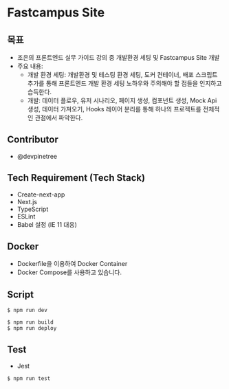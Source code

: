 # Fastcampus Site

## 목표

- 조은의 프론트엔드 실무 가이드 강의 중 개발환경 세팅 및 Fastcampus Site 개발
- 주요 내용:
  - 개발 환경 세팅: 개발환경 및 테스팅 환경 세팅, 도커 컨테이너, 배포 스크립트 추가를 통해 프론트엔드 개발 환경 세팅 노하우와 주의해야 할 점들을 인지하고 습득한다.
  - 개발: 데이터 플로우, 유저 시나리오, 페이지 생성, 컴포넌트 생성, Mock Api 생성, 데이터 가져오기, Hooks 레이어 분리를 통해 하나의 프로젝트를 전체적인 관점에서 파악한다.

## Contributor

- @devpinetree

## Tech Requirement (Tech Stack)

- Create-next-app
- Next.js
- TypeScript
- ESLint
- Babel 설정 (IE 11 대응)

## Docker

- Dockerfile을 이용하여 Docker Container
- Docker Compose를 사용하고 있습니다.

## Script

```
$ npm run dev
```

```
$ npm run build
$ npm run deploy
```

## Test

- Jest

```
$ npm run test
```
